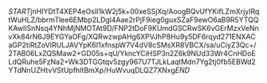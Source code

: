 $START$jnHIYDtT4XEP4eOslI1kW2j5k+00xeSSjXq/AoogBQvUfYKifLZmXrjyIRqtWuHLZ/bbrmTlee6EMbp2LDgl4Aae2rPjF9ieg0guxSZaF9ewO6aB9R5YTQQKAwIlSnNsq4YNhMjNMOTAt9D/FNP2tDoF9KUmdGSCRwSK6vGErMzxVeNnvXk84rN6J9EYGYaOFg/XQRwzwpAHg6XPVJhP8Hu9y5DF6rqyd271ENXACaGP2tiRtZoVIRULJAVYpK6I1xfnspW7V4dV8cSMsXR8VBCX/sa/uCiyZ3Qc+/2TAB06LxZQSMaw2+GD05s+qU/YkncYCiHSP3n2Z6k9NUd33Wr4CnHDoELdQRuhe5FzNa2+Wk3DTGGtqv5zgy967U7TJLkLaqtMdn7Yg2tj0fb5EBWd2YTdNnUZHtvVStUpfhItBmXp/HuWvuqDLQZ7XNxg$END$
